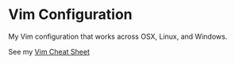# Vim Configuration

My Vim configuration that works across OSX, Linux, and Windows.

See my [Vim Cheat Sheet](http://michael.peopleofhonoronly.com/vim/)
